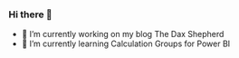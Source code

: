### Hi there 👋

- 🔭 I’m currently working on my blog The Dax Shepherd
- 🌱 I’m currently learning Calculation Groups for Power BI
<!--
- 👯 I’m looking to collaborate on ...
- 🤔 I’m looking for help with ...
- 💬 Ask me about ...
- 📫 How to reach me: ...
- 😄 Pronouns: ...
- ⚡ Fun fact: ...

-->
